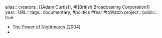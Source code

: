 alias::
creators:: [[Adam Curtis]], #[[British Broadcasting Corporation]] 
year::
URL::
tags:: documentary, #politics #fear #toWatch 
project:: 
public:: true
- [The Power of Nightmares (2004)](https://www.filmsforaction.org/watch/the-power-of-nightmares-13-the-rise-of-the-politics-of-fear/)
-